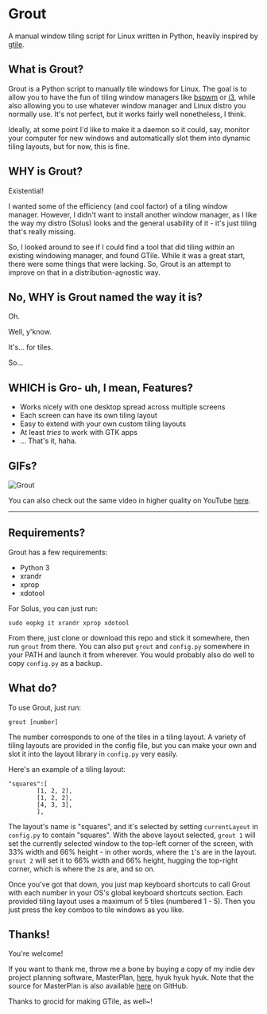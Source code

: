 # Grout

A manual window tiling script for Linux written in Python, heavily inspired by [gtile](https://github.com/grocid/gtile).

## What is Grout?

Grout is a Python script to manually tile windows for Linux. The goal is to allow you to have the fun of tiling window managers like [bspwm](https://wiki.archlinux.org/index.php/Bspwm) or [i3](https://i3wm.org/), while also allowing you to use whatever window manager and Linux distro you normally use. It's not perfect, but it works fairly well nonetheless, I think.

Ideally, at some point I'd like to make it a daemon so it could, say, monitor your computer for new windows and automatically slot them into dynamic tiling layouts, but for now, this is fine. 

## WHY is Grout?

Existential!

I wanted some of the efficiency (and cool factor) of a tiling window manager. However, I didn't want to install another window manager, as I like the way my distro (Solus) looks and the general usability of it - it's just tiling that's really missing. 

So, I looked around to see if I could find a tool that did tiling _within_ an existing windowing manager, and found GTile. While it was a great start, there were some things that were lacking. So, Grout is an attempt to improve on that in a distribution-agnostic way.

## No, WHY is Grout named the way it is?

Oh.

Well, y'know. 

It's... for tiles.

So...

## WHICH is Gro- uh, I mean, Features?

- Works nicely with one desktop spread across multiple screens
- Each screen can have its own tiling layout
- Easy to extend with your own custom tiling layouts
- At least _tries_ to work with GTK apps
- ... That's it, haha.

## GIFs?

![Grout](https://thumbs.gfycat.com/DirectLazyHedgehog-small.gif)

You can also check out the same video in higher quality on YouTube [here](https://www.youtube.com/watch?v=zPT98n3sKC4&feature=youtu.be).
______

## Requirements?

Grout has a few requirements:

- Python 3
- xrandr
- xprop
- xdotool

For Solus, you can just run:

```
sudo eopkg it xrandr xprop xdotool
```

From there, just clone or download this repo and stick it somewhere, then run `grout` from there. You can also put `grout` and `config.py` somewhere in your PATH and launch it from wherever. You would probably also do well to copy `config.py` as a backup.

## What do?

To use Grout, just run:

```
grout [number]
```

The number corresponds to one of the tiles in a tiling layout. A variety of tiling layouts are provided in the config file, but you can make your own and slot it into the layout library in `config.py` very easily. 

Here's an example of a tiling layout:

```
"squares":[
		[1, 2, 2],
		[1, 2, 2],
		[4, 3, 3],
		],
```

The layout's name is "squares", and it's selected by setting `currentLayout` in `config.py` to contain "squares". With the above layout selected, `grout 1` will set the currently selected window to the top-left corner of the screen, with 33% width and 66% height - in other words, where the `1`'s are in the layout. `grout 2` will set it to 66% width and 66% height, hugging the top-right corner, which is where the `2`s are, and so on. 

Once you've got that down, you just map keyboard shortcuts to call Grout with each number in your OS's global keyboard shortcuts section. Each provided tiling layout uses a maximum of 5 tiles (numbered 1 - 5). Then you just press the key combos to tile windows as you like.

## Thanks!

You're welcome! 

If you want to thank me, throw me a bone by buying a copy of my indie dev project planning software, MasterPlan, [here](https://solarlune.itch.io/masterplan), hyuk hyuk hyuk. Note that the source for MasterPlan is also available [here](https://github.com/SolarLune/masterplan) on GitHub.

Thanks to grocid for making GTile, as well~!